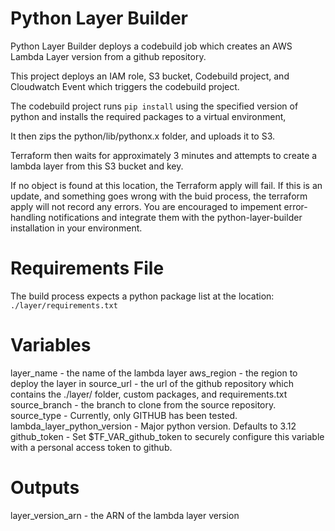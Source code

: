 # Python Layer Builder

Python Layer Builder deploys a codebuild job which creates an AWS Lambda Layer version from a github repository.

This project deploys an IAM role, S3 bucket, Codebuild project, and Cloudwatch Event which triggers the codebuild project.

The codebuild project runs `pip install` using the specified version of python and installs the required packages to a virtual environment,

It then zips the python/lib/pythonx.x folder, and uploads it to S3.

Terraform then waits for approximately 3 minutes and attempts to create a lambda layer from this S3 bucket and key.

If no object is found at this location, the Terraform apply will fail. If this is an update, and something goes wrong with the buid process, the terraform apply will not record any errors. You are encouraged to impement error-handling notifications and integrate them with the python-layer-builder installation in your environment. 

# Requirements File

The build process expects a python package list at the location: `./layer/requirements.txt`

# Variables

layer_name - the name of the lambda layer
aws_region - the region to deploy the layer in
source_url - the url of the github repository which contains the ./layer/ folder, custom packages, and requirements.txt
source_branch - the branch to clone from the source repository.
source_type - Currently, only GITHUB has been tested.
lambda_layer_python_version - Major python version. Defaults to 3.12
github_token - Set $TF_VAR_github_token to securely configure this variable with a personal access token to github.

# Outputs

layer_version_arn - the ARN of the lambda layer version
